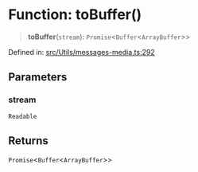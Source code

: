 # Function: toBuffer()

> **toBuffer**(`stream`): `Promise`\<`Buffer`\<`ArrayBuffer`\>\>

Defined in: [src/Utils/messages-media.ts:292](https://github.com/Fokusdotid/bail/blob/99acc683da8779d62a0509bb4108fdb35cb2b061/src/Utils/messages-media.ts#L292)

## Parameters

### stream

`Readable`

## Returns

`Promise`\<`Buffer`\<`ArrayBuffer`\>\>
